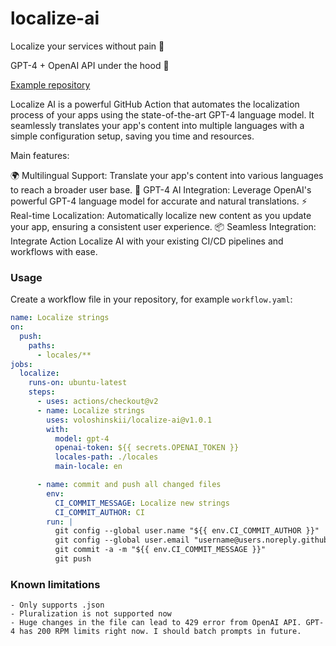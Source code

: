# localize-ai
Localize your services without pain 🕺 

GPT-4 + OpenAI API under the hood 🤖

[Example repository](https://github.com/voloshinskii/localize-ai-example)

Localize AI is a powerful GitHub Action that automates the localization process of your apps using the state-of-the-art GPT-4 language model. It seamlessly translates your app's content into multiple languages with a simple configuration setup, saving you time and resources.

Main features:

🌍 Multilingual Support: Translate your app's content into various languages to reach a broader user base.
🤖 GPT-4 AI Integration: Leverage OpenAI's powerful GPT-4 language model for accurate and natural translations.
⚡ Real-time Localization: Automatically localize new content as you update your app, ensuring a consistent user experience.
📦 Seamless Integration: Integrate Action Localize AI with your existing CI/CD pipelines and workflows with ease.

### Usage

Create a workflow file in your repository, for example `workflow.yaml`:

```yaml
name: Localize strings
on:
  push:
    paths:
      - locales/**
jobs:
  localize:
    runs-on: ubuntu-latest
    steps:
      - uses: actions/checkout@v2
      - name: Localize strings
        uses: voloshinskii/localize-ai@v1.0.1
        with: 
          model: gpt-4
          openai-token: ${{ secrets.OPENAI_TOKEN }}
          locales-path: ./locales
          main-locale: en

      - name: commit and push all changed files
        env:
          CI_COMMIT_MESSAGE: Localize new strings
          CI_COMMIT_AUTHOR: CI
        run: |
          git config --global user.name "${{ env.CI_COMMIT_AUTHOR }}"
          git config --global user.email "username@users.noreply.github.com"
          git commit -a -m "${{ env.CI_COMMIT_MESSAGE }}"
          git push
```

### Known limitations
    - Only supports .json
    - Pluralization is not supported now
    - Huge changes in the file can lead to 429 error from OpenAI API. GPT-4 has 200 RPM limits right now. I should batch prompts in future.
